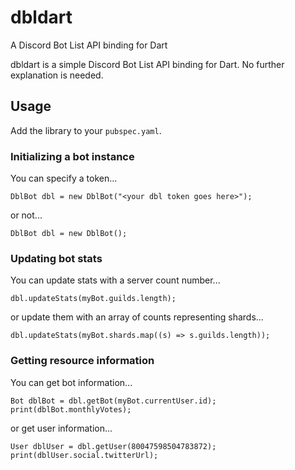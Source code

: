# dbldart

A Discord Bot List API binding for Dart

dbldart is a simple Discord Bot List API binding for Dart. No further explanation is needed.

## Usage

Add the library to your `pubspec.yaml`.

### Initializing a bot instance

You can specify a token...
```
DblBot dbl = new DblBot("<your dbl token goes here>");
```
or not...
```
DblBot dbl = new DblBot();
```

### Updating bot stats

You can update stats with a server count number...
```
dbl.updateStats(myBot.guilds.length);
```
or update them with an array of counts representing shards...
```
dbl.updateStats(myBot.shards.map((s) => s.guilds.length));
```

### Getting resource information

You can get bot information...
```
Bot dblBot = dbl.getBot(myBot.currentUser.id);
print(dblBot.monthlyVotes);
```
or get user information...
```
User dblUser = dbl.getUser(80047598504783872);
print(dblUser.social.twitterUrl);
```